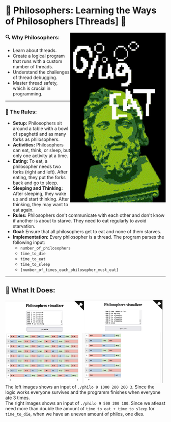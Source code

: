 # 🗿 Philosophers: Learning the Ways of Philosophers [Threads] 🗿

<img src="readme/philo_animate.gif" align="right" width="300px">

### 🔍 Why Philosophers:
- Learn about threads.
- Create a logical program that runs with a custom number of threads.
- Understand the challenges of thread debugging.
- Master thread safety, which is crucial in programming.

---


### 📜 The Rules:

- **Setup:** Philosophers sit around a table with a bowl of spaghetti and as many forks as philosophers.
- **Activities:** Philosophers can eat, think, or sleep, but only one activity at a time.
- **Eating:** To eat, a philosopher needs two forks (right and left). After eating, they put the forks back and go to sleep.
- **Sleeping and Thinking:** After sleeping, they wake up and start thinking. After thinking, they may want to eat again.
- **Rules:** Philosophers don't communicate with each other and don't know if another is about to starve. They need to eat regularly to avoid starvation.
- **Goal:** Ensure that all philosophers get to eat and none of them starves.
- **Implementation:** Every philosopher is a thread. The program parses the following input:
  - `number_of_philosophers`
  - `time_to_die`
  - `time_to_eat`
  - `time_to_sleep`
  - `[number_of_times_each_philosopher_must_eat]`

---

## 🧘 What It Does:

<img src="readme/forever.png" width="49%"><img src="readme/rip8.png" width="49%">
The left images shows an input of `./philo 9 1000 200 200 3`. Since the logic works everyone survives and the programm finishes when everyone ate 3 times.<br>
The right images shows an input of `./philo 9 500 200 100`. Since we atleast need more than double the amount of `time_to_eat + time_to_sleep` for `time_to_die`, when we have an uneven amount of philos, one dies.
